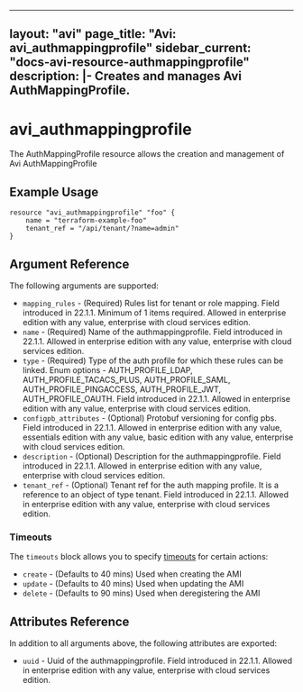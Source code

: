 <!--
    Copyright 2021 VMware, Inc.
    SPDX-License-Identifier: Mozilla Public License 2.0
-->
---
layout: "avi"
page_title: "Avi: avi_authmappingprofile"
sidebar_current: "docs-avi-resource-authmappingprofile"
description: |-
  Creates and manages Avi AuthMappingProfile.
---

# avi_authmappingprofile

The AuthMappingProfile resource allows the creation and management of Avi AuthMappingProfile

## Example Usage

```hcl
resource "avi_authmappingprofile" "foo" {
    name = "terraform-example-foo"
    tenant_ref = "/api/tenant/?name=admin"
}
```

## Argument Reference

The following arguments are supported:

* `mapping_rules` - (Required) Rules list for tenant or role mapping. Field introduced in 22.1.1. Minimum of 1 items required. Allowed in enterprise edition with any value, enterprise with cloud services edition.
* `name` - (Required) Name of the authmappingprofile. Field introduced in 22.1.1. Allowed in enterprise edition with any value, enterprise with cloud services edition.
* `type` - (Required) Type of the auth profile for which these rules can be linked. Enum options - AUTH_PROFILE_LDAP, AUTH_PROFILE_TACACS_PLUS, AUTH_PROFILE_SAML, AUTH_PROFILE_PINGACCESS, AUTH_PROFILE_JWT, AUTH_PROFILE_OAUTH. Field introduced in 22.1.1. Allowed in enterprise edition with any value, enterprise with cloud services edition.
* `configpb_attributes` - (Optional) Protobuf versioning for config pbs. Field introduced in 22.1.1. Allowed in enterprise edition with any value, essentials edition with any value, basic edition with any value, enterprise with cloud services edition.
* `description` - (Optional) Description for the authmappingprofile. Field introduced in 22.1.1. Allowed in enterprise edition with any value, enterprise with cloud services edition.
* `tenant_ref` - (Optional) Tenant ref for the auth mapping profile. It is a reference to an object of type tenant. Field introduced in 22.1.1. Allowed in enterprise edition with any value, enterprise with cloud services edition.


### Timeouts

The `timeouts` block allows you to specify [timeouts](https://www.terraform.io/docs/configuration/resources.html#timeouts) for certain actions:

* `create` - (Defaults to 40 mins) Used when creating the AMI
* `update` - (Defaults to 40 mins) Used when updating the AMI
* `delete` - (Defaults to 90 mins) Used when deregistering the AMI

## Attributes Reference

In addition to all arguments above, the following attributes are exported:

* `uuid` -  Uuid of the authmappingprofile. Field introduced in 22.1.1. Allowed in enterprise edition with any value, enterprise with cloud services edition.

